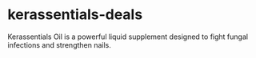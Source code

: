 # kerassentials-deals
Kerassentials Oil is a powerful liquid supplement designed to fight fungal infections and strengthen nails. 

